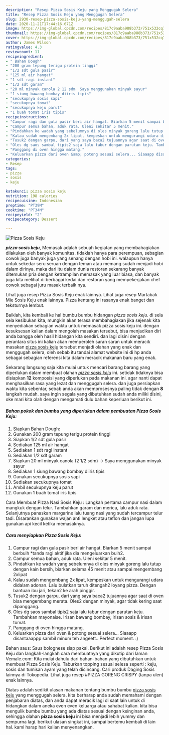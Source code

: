```yaml
---
description: "Resep Pizza Sosis Keju yang Menggugah Selera"
title: "Resep Pizza Sosis Keju yang Menggugah Selera"
slug: 2930-resep-pizza-sosis-keju-yang-menggugah-selera
date: 2020-11-21T17:44:16.671Z
image: https://img-global.cpcdn.com/recipes/817c9aaba988b373/751x532cq70/pizza-sosis-keju-foto-resep-utama.jpg
thumbnail: https://img-global.cpcdn.com/recipes/817c9aaba988b373/751x532cq70/pizza-sosis-keju-foto-resep-utama.jpg
cover: https://img-global.cpcdn.com/recipes/817c9aaba988b373/751x532cq70/pizza-sosis-keju-foto-resep-utama.jpg
author: James Wilson
ratingvalue: 4.3
reviewcount: 11
recipeingredient:
- " Bahan Dough"
- "200 gram tepung terigu protein tinggi"
- "1/2 sdt gula pasir"
- "125 ml air hangat"
- "1 sdt ragi instant"
- "1/2 sdt garam"
- "20 ml minyak canola 2 12 sdm  Saya menggunakan minyak sayur"
- "1 siung bawang bombay diiris tipis"
- "secukupnya sosis sapi"
- "secukupnya tomat"
- "secukupnya keju parut"
- "1 buah tomat iris tipis"
recipeinstructions:
- "Campur ragi dan gula pasir beri air hangat. Biarkan 5 menit sampai berbuih *tanda ragi aktif jika dia mengeluarkan buih2."
- "Campur semua bahan, aduk rata. Uleni sekitar 5 menit."
- "Pindahkan ke wadah yang sebelumnya di oles minyak goreng lalu tutup dengan kain bersih, biarkan selama 45 menit atau sampai mengembang 2xlipat"
- "Kalau sudah mengembang 2x lipat, kempeskan untuk mengurangi udara didalam adonan. Lalu bulatkan taruh ditengah2 loyang pizza. Dengan bantuan ibu jari, tekan2 ke arah pinggir."
- "Tusuk2 dengan garpu, dari yang saya baca2 tujuannya agar saat di oven bisa mengembang merata. Oles2 dengan minyak, agar tidak kering saat dipanggang."
- "Oles dg saos sambal tipis2 saja lalu tabur dengan parutan keju. Tambahkan mayonaise. Irisan bawang bombay, irisan sosis &amp; irisan tomat."
- "Panggang di oven hingga matang."
- "Keluarkan pizza dari oven &amp; potong sesuai selera... Siaaapp disantaaappp sambil minum teh angeett.. Perfect moment. :)"
categories:
- Resep
tags:
- pizza
- sosis
- keju

katakunci: pizza sosis keju 
nutrition: 198 calories
recipecuisine: Indonesian
preptime: "PT39M"
cooktime: "PT34M"
recipeyield: "2"
recipecategory: Dessert

---
```



![Pizza Sosis Keju](https://img-global.cpcdn.com/recipes/817c9aaba988b373/751x532cq70/pizza-sosis-keju-foto-resep-utama.jpg)

<b><i>pizza sosis keju</i></b>, Memasak adalah sebuah kegiatan yang membahagiakan dilakukan oleh banyak komunitas. tidaklah hanya para perempuan, sebagian cowok juga banyak juga yang senang dengan hobi ini. walaupun hanya untuk sekedar seru seruan dengan teman atau memang sudah menjadi hobi dalam dirinya. maka dari itu dalam dunia restoran sekarang banyak ditemukan pria dengan ketrampilan memasak yang luar biasa, dan banyak juga kita melihat di berbagai kedai dan restoran yang mempekerjakan chef cowok sebagai juru masak terbaik nya.

Lihat juga resep Pizza Sosis Keju enak lainnya. Lihat juga resep Martabak Mie Sosis Keju enak lainnya. Pizza kentang ini rasanya enak banget dan teksturnya lembut.

Baiklah, kita kembali ke hal bumbu bumbu hidangan <i>pizza sosis keju</i>. di sela sela kesibukan kita, mungkin akan terasa membahagiakan jika sejenak kita menyediakan sebagian waktu untuk memasak pizza sosis keju ini. dengan kesuksesan kalian dalam mengolah masakan tersebut, bisa menjadikan diri anda bangga oleh hasil hidangan kita sendiri. dan lagi disini dengan perantara situs ini kalian akan memperoleh saran saran untuk meracik masakan <u>pizza sosis keju</u> tersebut menjadi olahan yang enak dan menggugah selera, oleh sebab itu tandai alamat website ini di hp anda sebagai sebagian referensi kita dalam meracik makanan baru yang enak.


Sekarang langsung saja kita mulai untuk mencari barang barang yang diperlukan dalam membuat olahan <u><i>pizza sosis keju</i></u> ini. setidak tidaknya bisa disiapkan <b>12</b> komposisi yang diperlukan pada makanan ini. agar nanti dapat menghasilkan rasa yang lezat dan menggugah selera. dan juga persiapkan waktu kita sebentar, sebab anda akan memprosesnya paling tidak dengan <b>8</b> langkah mudah. saya ingin segala yang dibutuhkan sudah anda miliki disini, oke mari kita olah dengan mengamati dulu bahan keperluan berikut ini.

<!--inarticleads1-->

##### Bahan pokok dan bumbu yang diperlukan dalam pembuatan Pizza Sosis Keju:

1. Siapkan  Bahan Dough:
1. Gunakan 200 gram tepung terigu protein tinggi
1. Siapkan 1/2 sdt gula pasir
1. Sediakan 125 ml air hangat
1. Sediakan 1 sdt ragi instant
1. Sediakan 1/2 sdt garam
1. Siapkan 20 ml minyak canola (2 1/2 sdm) -&gt; Saya menggunakan minyak sayur
1. Sediakan 1 siung bawang bombay diiris tipis
1. Gunakan secukupnya sosis sapi
1. Sediakan secukupnya tomat
1. Ambil secukupnya keju parut
1. Gunakan 1 buah tomat iris tipis


Cara Membuat Pizza Nasi Sosis Keju : Langkah pertama campur nasi dalam mangkuk dengan telur. Tambahkan garam dan merica, lalu aduk rata. Selanjutnya panaskan margarine lalu tuang nasi yang sudah tercampur telur tadi. Disarankan gunakan wajan anti lengket atau teflon dan jangan lupa gunakan api kecil ketika memasaknya. 

<!--inarticleads2-->

##### Cara menyiapkan Pizza Sosis Keju:

1. Campur ragi dan gula pasir beri air hangat. Biarkan 5 menit sampai berbuih *tanda ragi aktif jika dia mengeluarkan buih2.
1. Campur semua bahan, aduk rata. Uleni sekitar 5 menit.
1. Pindahkan ke wadah yang sebelumnya di oles minyak goreng lalu tutup dengan kain bersih, biarkan selama 45 menit atau sampai mengembang 2xlipat
1. Kalau sudah mengembang 2x lipat, kempeskan untuk mengurangi udara didalam adonan. Lalu bulatkan taruh ditengah2 loyang pizza. Dengan bantuan ibu jari, tekan2 ke arah pinggir.
1. Tusuk2 dengan garpu, dari yang saya baca2 tujuannya agar saat di oven bisa mengembang merata. Oles2 dengan minyak, agar tidak kering saat dipanggang.
1. Oles dg saos sambal tipis2 saja lalu tabur dengan parutan keju. Tambahkan mayonaise. Irisan bawang bombay, irisan sosis &amp; irisan tomat.
1. Panggang di oven hingga matang.
1. Keluarkan pizza dari oven &amp; potong sesuai selera... Siaaapp disantaaappp sambil minum teh angeett.. Perfect moment. :)


Bahan saus: Saus bolognese siap pakai. Berikut ini adalah resep Pizza Sosis Keju dan langkah-langkah cara membuatnya yang dikutip dari laman Vemale.com: Kita mulai dahulu dari bahan-bahan yang dibutuhkan untuk membuat Pizza Sosis Keju. Taburkan topping sesuai selesa seperti : keju, sosis dan tumisan ayam yang telah dicincang. Cari produk Daging Sosis lainnya di Tokopedia. Lihat juga resep #PIZZA GORENG CRISPY (tanpa ulen) enak lainnya. 

Diatas adalah sedikit ulasan makanan tentang bumbu bumbu <u>pizza sosis keju</u> yang menggugah selera. kita berharap anda sudah memahami dengan penjabaran diatas, dan anda dapat meracik lagi di saat lain untuk di hidangkan dalam aneka even even keluarga atau sahabat kalian. kita bisa mengulik bumbu bumbu yang ada diatas sesuai dengan keinginan anda, sehingga olahan <b>pizza sosis keju</b> ini bisa menjadi lebih yummy dan sempurna lagi. berikut ulasan singkat ini, sampai bertemu kembali di lain hal. kami harap hari kalian menyenangkan.
